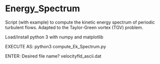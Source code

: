 # Energy_Spectrum

Script (with example) to compute the kinetic energy spectrum of periodic turbulent flows. Adapted to the Taylor-Green vortex (TGV) problem.

Load/install python 3 with numpy and matplotlib

EXECUTE AS:
python3 compute_Ek_Spectrum.py


ENTER:
Desired file name? velocityfld_ascii.dat
